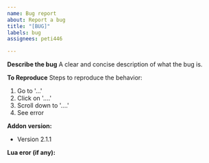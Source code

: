 ```yaml
---
name: Bug report
about: Report a bug
title: "[BUG]"
labels: bug
assignees: peti446

---
```


**Describe the bug**
A clear and concise description of what the bug is.

**To Reproduce**
Steps to reproduce the behavior:
1. Go to '...'
2. Click on '....'
3. Scroll down to '....'
4. See error

**Addon version:**
- Version 2.1.1

**Lua eror (if any):**
<!--
Lua error code if applicable.
You might need to enable lua errors in game to see them or you can use an addon like https://www.curseforge.com/wow/addons/bugsack (requires https://www.curseforge.com/wow/addons/bug-grabber) to have a nice UI that will keep track of all lua errors.
-->
